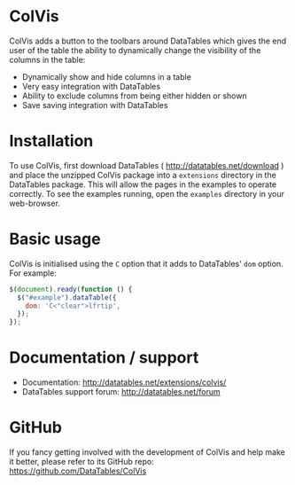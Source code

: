 # ColVis

ColVis adds a button to the toolbars around DataTables which gives the end user of the table the ability to dynamically change the visibility of the columns in the table:

- Dynamically show and hide columns in a table
- Very easy integration with DataTables
- Ability to exclude columns from being either hidden or shown
- Save saving integration with DataTables

# Installation

To use ColVis, first download DataTables ( http://datatables.net/download ) and place the unzipped ColVis package into a `extensions` directory in the DataTables package. This will allow the pages in the examples to operate correctly. To see the examples running, open the `examples` directory in your web-browser.

# Basic usage

ColVis is initialised using the `C` option that it adds to DataTables' `dom` option. For example:

```js
$(document).ready(function () {
  $("#example").dataTable({
    dom: 'C<"clear">lfrtip',
  });
});
```

# Documentation / support

- Documentation: http://datatables.net/extensions/colvis/
- DataTables support forum: http://datatables.net/forum

# GitHub

If you fancy getting involved with the development of ColVis and help make it better, please refer to its GitHub repo: https://github.com/DataTables/ColVis
